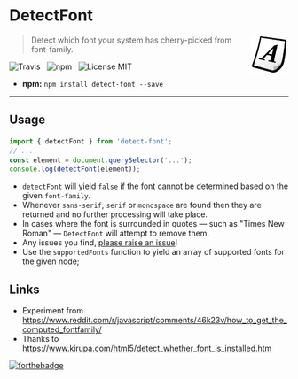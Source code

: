 # DetectFont

<img src="media/font.png" align="right" width="70" />

> Detect which font your system has cherry-picked from font-family.

![Travis](http://img.shields.io/travis/Wildhoney/DetectFont.svg?style=flat-square)
&nbsp;
![npm](http://img.shields.io/npm/v/detect-font.svg?style=flat-square)
&nbsp;
![License MIT](http://img.shields.io/badge/License-MIT-lightgrey.svg?style=flat-square)

* **npm:** `npm install detect-font --save`

---

## Usage

```javascript
import { detectFont } from 'detect-font';
// ...
const element = document.querySelector('...');
console.log(detectFont(element));
```

* `detectFont` will yield `false` if the font cannot be determined based on the given `font-family`.
* Whenever `sans-serif`, `serif` or `monospace` are found then they are returned and no further processing will take place.
* In cases where the font is surrounded in quotes &mdash; such as "Times New Roman" &mdash; `DetectFont` will attempt to remove them.
* Any issues you find, [please raise an issue](https://github.com/Wildhoney/DetectFont/issues/new)!
* Use the `supportedFonts` function to yield an array of supported fonts for the given node;

## Links

* Experiment from https://www.reddit.com/r/javascript/comments/46k23v/how_to_get_the_computed_fontfamily/
* Thanks to https://www.kirupa.com/html5/detect_whether_font_is_installed.htm

[![forthebadge](http://forthebadge.com/images/badges/built-with-love.svg)](http://forthebadge.com)
